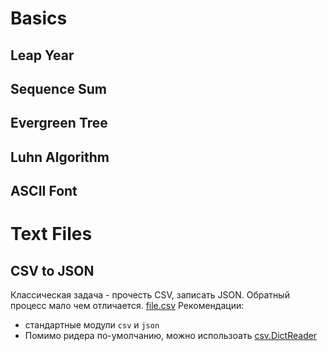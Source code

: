 # Basics
## Leap Year
## Sequence Sum
## Evergreen Tree
## Luhn Algorithm
## ASCII Font

# Text Files
## CSV to JSON
Классическая задача - прочесть CSV, записать JSON. Обратный процесс мало чем отличается.
[file.csv](https://raw.githubusercontent.com/unrealsolver/python-tasks/master/sample.csv)
Рекомендации:
* стандартные модули `csv` и `json`
* Помимо ридера по-умолчанию, можно использоать [csv.DictReader](https://docs.python.org/3/library/csv.html#csv.DictReader)
